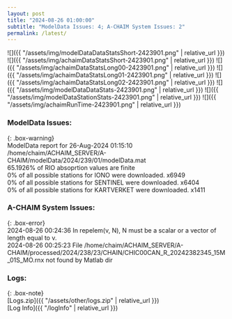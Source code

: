 ```yaml
---
layout: post
title: "2024-08-26 01:00:00"
subtitle: "ModelData Issues: 4; A-CHAIM System Issues: 2"
permalink: /latest/
---
```


![]({{ "/assets/img/modelDataDataStatsShort-2423901.png" | relative_url }})
![]({{ "/assets/img/achaimDataStatsShort-2423901.png" | relative_url }})
![]({{ "/assets/img/achaimDataStatsLong00-2423901.png" | relative_url }})
![]({{ "/assets/img/achaimDataStatsLong01-2423901.png" | relative_url }})
![]({{ "/assets/img/achaimDataStatsLong02-2423901.png" | relative_url }})
![]({{ "/assets/img/modelDataDataStats-2423901.png" | relative_url }})
![]({{ "/assets/img/modelDataStationStats-2423901.png" | relative_url }})
![]({{ "/assets/img/achaimRunTime-2423901.png" | relative_url }})


### ModelData Issues:  
  
{: .box-warning}  
 ModelData report for 26-Aug-2024 01:15:10   
 /home/chaim/ACHAIM_SERVER/A-CHAIM/modelData/2024/239/01/modelData.mat   
 65.1926% of RIO absoprtion values are finite   
 0% of all possible stations for IONO were downloaded. x6949   
 0% of all possible stations for SENTINEL were downloaded. x6404   
 0% of all possible stations for KARTVERKET were downloaded. x1411   
  
### A-CHAIM System Issues:  
  
{: .box-error}  
2024-08-26 00:24:36 In repelem(v, N), N must be a scalar or a vector of length equal to v.  
2024-08-26 00:25:23 File /home/chaim/ACHAIM_SERVER/A-CHAIM/processed/2024/238/23/CHAIN/CHIC00CAN_R_20242382345_15M_01S_MO.rnx not found by Matlab dir  

### Logs:  
  
{: .box-note}  
[Logs.zip]({{ "/assets/other/logs.zip" | relative_url }})  
[Log Info]({{ "/logInfo" | relative_url }})  
